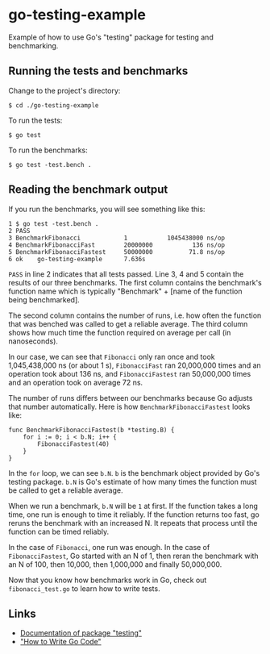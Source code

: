 # go-testing-example

Example of how to use Go's "testing" package for testing and benchmarking.

## Running the tests and benchmarks

Change to the project's directory:

	$ cd ./go-testing-example

To run the tests:
 
	$ go test

To run the benchmarks:

	$ go test -test.bench .

## Reading the benchmark output

If you run the benchmarks, you will see something like this:

	1 $ go test -test.bench .
	2 PASS
	3 BenchmarkFibonacci	       	1			1045438000 ns/op
	4 BenchmarkFibonacciFast		20000000	       136 ns/op
	5 BenchmarkFibonacciFastest		50000000	      71.8 ns/op
	6 ok  	go-testing-example		7.636s

`PASS` in line 2 indicates that all tests passed. Line 3, 4 and 5 contain the results of our three benchmarks. The first column contains the benchmark's function name which is typically "Benchmark" + [name of the function being benchmarked].

The second column contains the number of runs, i.e. how often the function that was benched was called to get a reliable average. The third column shows how much time the function required on average per call (in nanoseconds).

In our case, we can see that `Fibonacci` only ran once and took 1,045,438,000 ns (or about 1 s), `FibonacciFast` ran 20,000,000 times and an operation took about 136 ns, and `FibonacciFastest` ran 50,000,000 times and an operation took on average 72 ns.

The number of runs differs between our benchmarks because Go adjusts that number automatically. Here is how `BenchmarkFibonacciFastest` looks like:

	func BenchmarkFibonacciFastest(b *testing.B) {
		for i := 0; i < b.N; i++ {
			FibonacciFastest(40)
		}
	}

In the `for` loop, we can see `b.N`. `b` is the benchmark object provided by Go's testing package. `b.N` is Go's estimate of how many times the function must be called to get a reliable average.

When we run a benchmark, `b.N` will be `1` at first. If the function takes a long time, one run is enough to time it reliably. If the function returns too fast, go reruns the benchmark with an increased N. It repeats that process until the function can be timed reliably.

In the case of `Fibonacci`, one run was enough. In the case of `FibonacciFastest`, Go started with an N of 1, then reran the benchmark with an N of 100, then 10,000, then 1,000,000 and finally 50,000,000.

Now that you know how benchmarks work in Go, check out `fibonacci_test.go` to learn how to write tests.

## Links

* [Documentation of package "testing"](http://golang.org/pkg/testing/)
* ["How to Write Go Code"](http://golang.org/doc/code.html#Testing)
